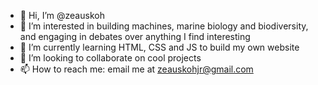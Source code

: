 - 👋 Hi, I’m @zeauskoh
- 👀 I’m interested in building machines, marine biology and biodiversity, and engaging in debates over anything I find interesting
- 🌱 I’m currently learning HTML, CSS and JS to build my own website
- 💞️ I’m looking to collaborate on cool projects
- 📫 How to reach me: email me at zeauskohjr@gmail.com

<!---
zeauskoh/zeauskoh is a ✨ special ✨ repository because its `README.md` (this file) appears on your GitHub profile.
You can click the Preview link to take a look at your changes.
--->
